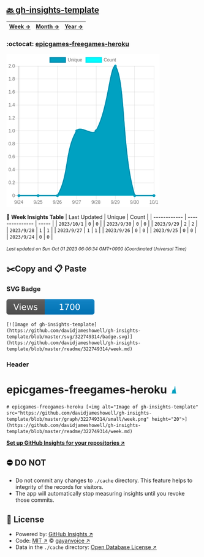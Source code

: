 ## [🔙 gh-insights-template](https://github.com/davidjameshowell/gh-insights-template)
| [**Week →**](https://github.com/davidjameshowell/gh-insights-template/blob/master/readme/322749314/week.md) | [**Month →**](https://github.com/davidjameshowell/gh-insights-template/blob/master/readme/322749314/month.md) | [**Year →**](https://github.com/davidjameshowell/gh-insights-template/blob/master/readme/322749314/year.md) |
 | ------------ | --------------- | ----- |

### :octocat: [epicgames-freegames-heroku](https://github.com/davidjameshowell/epicgames-freegames-heroku)
![Image of gh-insights-template](https://github.com/davidjameshowell/gh-insights-template/blob/master/graph/322749314/large/week.png)

**:calendar: Week Insights Table**
| Last Updated | Unique | Count |
 | ------------ | --------------- | ----- |
 | `2023/10/1` |  `0` | `0` |
 | `2023/9/30` |  `0` | `0` |
 | `2023/9/29` |  `2` | `2` |
 | `2023/9/28` |  `1` | `1` |
 | `2023/9/27` |  `1` | `1` |
 | `2023/9/26` |  `0` | `0` |
 | `2023/9/25` |  `0` | `0` |
 | `2023/9/24` |  `0` | `0` |

<small><i>Last updated on Sun Oct 01 2023 06:06:34 GMT+0000 (Coordinated Universal Time)</i></small>

## ✂️Copy and 📋 Paste
### SVG Badge
[![Image of gh-insights-template](https://github.com/davidjameshowell/gh-insights-template/blob/master/svg/322749314/badge.svg)](https://github.com/davidjameshowell/gh-insights-template/blob/master/readme/322749314/week.md)
```readme
[![Image of gh-insights-template](https://github.com/davidjameshowell/gh-insights-template/blob/master/svg/322749314/badge.svg)](https://github.com/davidjameshowell/gh-insights-template/blob/master/readme/322749314/week.md)
```
### Header
# epicgames-freegames-heroku [<img alt="Image of gh-insights-template" src="https://github.com/davidjameshowell/gh-insights-template/blob/master/graph/322749314/small/week.png" height="20">](https://github.com/davidjameshowell/gh-insights-template/blob/master/readme/322749314/week.md)
```readme
# epicgames-freegames-heroku [<img alt="Image of gh-insights-template" src="https://github.com/davidjameshowell/gh-insights-template/blob/master/graph/322749314/small/week.png" height="20">](https://github.com/davidjameshowell/gh-insights-template/blob/master/readme/322749314/week.md)
```
[**Set up GitHub Insights for your repositories ↗️**](https://github.com/gayanvoice/github-insights)
## ⛔ DO NOT
- Do not commit any changes to `./cache` directory. This feature helps to integrity of the records for visitors.
- The app will automatically stop measuring insights until you revoke those commits.
## 📄 License
- Powered by: [GitHub Insights ↗️](https://github.com/gayanvoice/github-insights)
- Code: [MIT ↗️](./LICENSE) © [gayanvoice ↗️](https://github.com/gayanvoice)
- Data in the `./cache` directory: [Open Database License ↗️](https://opendatacommons.org/licenses/odbl/1-0/)